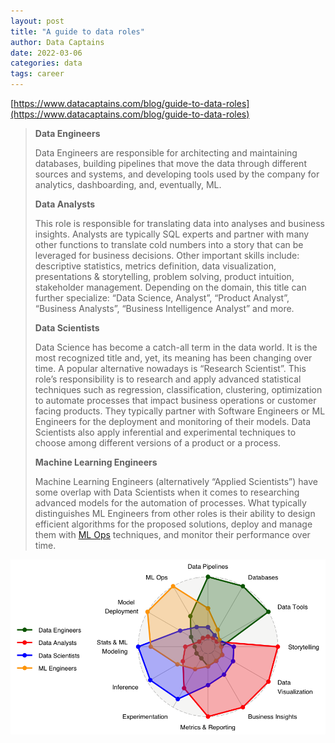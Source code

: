 ```yaml
---
layout: post
title: "A guide to data roles"
author: Data Captains
date: 2022-03-06
categories: data
tags: career
---
```


[https://www.datacaptains.com/blog/guide-to-data-roles](https://www.datacaptains.com/blog/guide-to-data-roles)

> **Data Engineers**
>
> Data Engineers are responsible for architecting and maintaining databases, building pipelines that move the data through different sources and systems, and developing tools used by the company for analytics, dashboarding, and, eventually, ML.
>
> **Data Analysts**
>
> This role is responsible for translating data into analyses and business insights. Analysts are typically SQL experts and partner with many other functions to translate cold numbers into a story that can be leveraged for business decisions. Other important skills include: descriptive statistics, metrics definition, data visualization, presentations & storytelling, problem solving, product intuition, stakeholder management. Depending on the domain, this title can further specialize: “Data Science, Analyst”, “Product Analyst”, “Business Analysts”, “Business Intelligence Analyst” and more.
>
> **Data Scientists**
>
> Data Science has become a catch-all term in the data world. It is the most recognized title and, yet, its meaning has been changing over time. A popular alternative nowadays is “Research Scientist”. This role’s responsibility is to research and apply advanced statistical techniques such as regression, classification, clustering, optimization to automate processes that impact business operations or customer facing products. They typically partner with Software Engineers or ML Engineers for the deployment and monitoring of their models. Data Scientists also apply inferential and experimental techniques to choose among different versions of a product or a process.
>
> **Machine Learning Engineers**
>
> Machine Learning Engineers (alternatively “Applied Scientists”) have some overlap with Data Scientists when it comes to researching advanced models for the automation of processes. What typically distinguishes ML Engineers from other roles is their ability to design efficient algorithms for the proposed solutions, deploy and manage them with [ML Ops](https://en.wikipedia.org/wiki/MLOps) techniques, and monitor their performance over time.

![data roles](img/data-roles-Radar.png)
